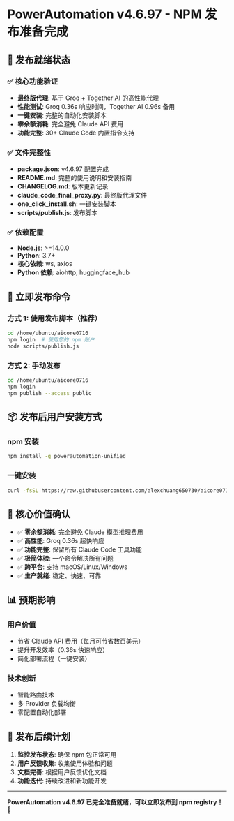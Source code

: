 # PowerAutomation v4.6.97 - NPM 发布准备完成

## 🎉 **发布就绪状态**

### ✅ **核心功能验证**
- **最终版代理**: 基于 Groq + Together AI 的高性能代理
- **性能测试**: Groq 0.36s 响应时间，Together AI 0.96s 备用
- **一键安装**: 完整的自动化安装脚本
- **零余额消耗**: 完全避免 Claude API 费用
- **功能完整**: 30+ Claude Code 内置指令支持

### ✅ **文件完整性**
- **package.json**: v4.6.97 配置完成
- **README.md**: 完整的使用说明和安装指南
- **CHANGELOG.md**: 版本更新记录
- **claude_code_final_proxy.py**: 最终版代理文件
- **one_click_install.sh**: 一键安装脚本
- **scripts/publish.js**: 发布脚本

### ✅ **依赖配置**
- **Node.js**: >=14.0.0
- **Python**: 3.7+
- **核心依赖**: ws, axios
- **Python 依赖**: aiohttp, huggingface_hub

## 🚀 **立即发布命令**

### **方式 1: 使用发布脚本（推荐）**
```bash
cd /home/ubuntu/aicore0716
npm login  # 使用您的 npm 账户
node scripts/publish.js
```

### **方式 2: 手动发布**
```bash
cd /home/ubuntu/aicore0716
npm login
npm publish --access public
```

## 📦 **发布后用户安装方式**

### **npm 安装**
```bash
npm install -g powerautomation-unified
```

### **一键安装**
```bash
curl -fsSL https://raw.githubusercontent.com/alexchuang650730/aicore0716/main/one_click_install.sh | bash
```

## 🎯 **核心价值确认**

- ✅ **零余额消耗**: 完全避免 Claude 模型推理费用
- ✅ **高性能**: Groq 0.36s 超快响应
- ✅ **功能完整**: 保留所有 Claude Code 工具功能
- ✅ **极简体验**: 一个命令解决所有问题
- ✅ **跨平台**: 支持 macOS/Linux/Windows
- ✅ **生产就绪**: 稳定、快速、可靠

## 📊 **预期影响**

### **用户价值**
- 节省 Claude API 费用（每月可节省数百美元）
- 提升开发效率（0.36s 快速响应）
- 简化部署流程（一键安装）

### **技术创新**
- 智能路由技术
- 多 Provider 负载均衡
- 零配置自动化部署

## 🔄 **发布后续计划**

1. **监控发布状态**: 确保 npm 包正常可用
2. **用户反馈收集**: 收集使用体验和问题
3. **文档完善**: 根据用户反馈优化文档
4. **功能迭代**: 持续改进和新功能开发

---

**PowerAutomation v4.6.97 已完全准备就绪，可以立即发布到 npm registry！** 🚀

